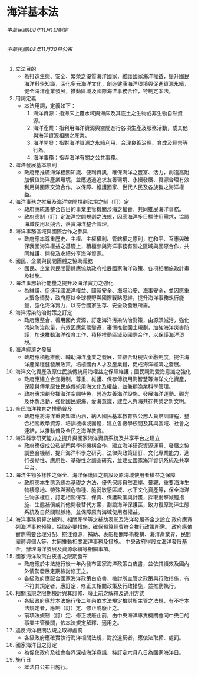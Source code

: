 海洋基本法
===

###### 中華民國108年11月1日制定
###### 中華民國108年11月20日公布

1. 立法目的
    - 為打造生態、安全、繁榮之優質海洋國家，維護國家海洋權益，提升國民海洋科學知識，深化多元海洋文化，創造健康海洋環境與促進資源永續，健全海洋產業發展，推動區域及國際海洋事務合作，特制定本法。 
2. 用詞定義
    - 本法用詞，定義如下：
        1. 海洋資源：指海床上覆水域與海床及其底土之生物或非生物自然資源。
        2. 海洋產業：指利用海洋資源與空間進行各項生產及服務活動，或其他與海洋資源相關之產業。
        3. 海洋開發：指對海洋資源之永續利用、合理良善治理、育成及經營等行為。
        4. 海洋事務：指與海洋有關之公共事務。 
3. 海洋發展基本原則
    - 政府應推廣海洋相關知識、便利資訊，確保海洋之豐富、活力，創造高附加價值海洋產業環境，並應透過追求友善環境、永續發展、資源合理有效利用與國際交流合作，以保障、維護國家、世代人民及各族群之海洋權益。 
4. 海洋事務之推展及海洋空間規劃法規之制（訂）定
    - 政府應統籌整合各目的事業主管機關涉海之權責，共同推展海洋事務。
    - 政府應制（訂）定海洋空間規劃之法規，因應海洋多目標使用需求，協調海域使用及競合，落實海洋整合管理。 
5. 海洋事務區域與國際合作之參與
    - 政府應本尊重歷史、主權、主權權利、管轄權之原則，在和平、互惠與確保我國海洋權益之基礎上，積極參與海洋事務有關之區域與國際合作，共同維護、開發及永續分享海洋資源。 
6. 國民、企業與民間團體之協助義務
    - 國民、企業與民間團體應協助政府推展國家海洋政策、各項相關施政計畫及措施。 
7. 海洋事務執行能量之提升及海洋實力之強化
    - 為維護、促進我國海洋權益、國家安全、海域治安、海事安全，並因應重大緊急情勢，政府應以全球視野與國際戰略思維，提升海洋事務執行能量，強化海洋實力，以符合國家生存、安全及發展所需。
8. 海洋污染防治對策之訂定
    - 政府應整合、善用國內資源，訂定海洋污染防治對策，由源頭減污，強化污染防治能量，有效因應氣候變遷，審慎推動國土規劃，加強海洋災害防護，加速推動海洋復育工作，積極推動區域及國際合作，以保護海洋環境。 
9. 海洋經濟之發展
    - 政府應積極推動、輔助海洋產業之發展，並結合財稅與金融制度，提供海洋產業穩健發展政策，培植國內人才及產業鏈，促成海洋經濟之發展。
10. 海洋文化資產及原住民族傳統用海權益之保障維護；國民親海愛海意識之強化
    - 政府應建立合宜機制，尊重、維護、保存傳統用海智慧等海洋文化資產，保障與傳承原住民族傳統用海文化及權益，並兼顧漁業科學管理。
    - 政府應規劃發揮海洋空間特色，營造友善海洋設施，發展海洋運動、觀光及休憩活動，強化國民親海、愛海意識，建立人與海共存共榮之新文明。 
11. 全民海洋教育之推動普及
    - 政府應將海洋重要知識內涵，納入國民基本教育與公務人員培訓課程，整合相關教學資源、培訓機構或團體，建立各級學校間及其與區域、社會之連結，以推動普及全民之海洋教育。 
12. 海洋科學研究能力之提升與國家海洋資訊系統及共享平台之建立
    - 政府應促成公私部門與學術機構合作，建立海洋研究資源運用、發展之協調整合機制，提升海洋科學之研究、法律與政策研訂、文化專業能力，進行長期性、應用性、基礎性之調查研究，並建立國家海洋資訊系統及共享平台。 
13. 海洋生物多樣性之保全、海洋保護區之劃設及原海域使用者權益之保障
    - 政府應本生態系統為基礎之方法，優先保護自然海岸、景觀、重要海洋生物棲息地、特殊與瀕危物種、脆弱敏感區域、水下文化資產等，保全海洋生物多樣性，訂定相關保存、保育、保護政策與計畫，採取衝擊減輕措施、生態補償或其他開發替代方案，劃設海洋保護區，致力復原海洋生態系統及自然關聯脈絡，並保障原有海域使用者權益。 
14. 海洋事務預算之編列、相關產學等之補助表彰及海洋發展基金之設立
    政府應寬列海洋事務預算，採取必要措施，確保預算經費符合推行政策所需。
    政府應依實際需要合理分配、挹注資源，補助、表彰相關學術機構、海洋產業界、民間團體與個人等，共同推動相關海洋事務及措施。
    中央政府得設立海洋發展基金，辦理海洋發展及資源永續等相關事項。 
15. 國家海洋政策白皮書之限期發布
    - 政府應於本法施行後一年內發布國家海洋政策白皮書，並依其績效及國內外情勢發展定期檢討修正之。
    - 各級政府應配合國家海洋政策白皮書，檢討所主管之政策與行政措施，有不符其規定者，應訂定、修正其相關政策及行政措施，並推動執行。 
16. 相關法規之限期檢討與其訂修、廢止前之解釋及適用方式
    - 各級政府應於本法施行後二年內依本法規定檢討所主管之法規，有不符本法規定者，應制（訂）定、修正或廢止之。
    - 前項法規制（訂）定、修正或廢止前，由中央海洋專責機關會同中央目的事業主管機關，依本法規定解釋、適用之。
17. 違反海洋相關法規之取締處罰
    - 各級政府應確實執行海洋相關法規，對於違反者，應依法取締、處罰。 
18. 國家海洋日之訂定
    - 為促使政府及社會各界深植海洋意識，特訂定六月八日為國家海洋日。 
19. 施行日
    - 本法自公布日施行。 
